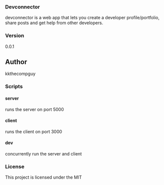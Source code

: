### Devconnector
devconnector is a web app that lets you create a  developer profile/portfolio, share posts and get help from other developers.

### Version 
0.0.1

## Author
kkthecompguy

### Scripts
#### server 
runs the server on port 5000
#### client 
runs the client on port 3000
#### dev
concurrently run the server and client

### License
This project is licensed under the MIT